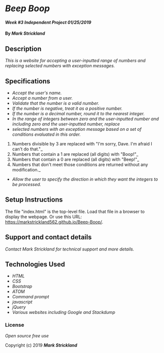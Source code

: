 # _Beep Boop_

#### _Week #3 Independent Project 01/25/2019_

#### By _**Mark Strickland**_

## Description

_This is a website for accepting a user-inputted range of numbers and replacing selected numbers with exception messages._

## Specifications

* _Accept the user's name._
* _Accept a number from a user._
* _Validate that the number is a valid number._
* _If the number is negative, treat it as a positive number._
* _If the number is a decimal number, round it to the nearest integer._
* _In the range of integers between zero and the user-inputted number and including zero and the user-inputted number, replace_
* _selected numbers with an exception message based on a set of conditions evaluated in this order._
1. Numbers divisible by 3 are replaced with "I'm sorry, Dave. I'm afraid I can't do that."_
2. Numbers that contain a 1 are replaced (all digits) with "Boop!"_
3. Numbers that contain a 0 are replaced (all digits) with "Beep!"_
4. Numbers that don't meet those conditions are returned without any modification._
* _Allow the user to specify the direction in which they want the integers to be processed._

## Setup Instructions

The file "index.html" is the top-level file. Load that file in a browser to display the webpage. Or use this URL: https://markstrickland562.github.io/Beep-Boop/.

## Support and contact details

_Contact Mark Strickland for technical support and more details._

## Technologies Used

* _HTML_
* _CSS_
* _Bootstrap_
* _ATOM_
* _Command prompt_
* _javascript_
* _jQuery_
* _Various websites including Google and Stackdump_

### License
_Open source free use_

Copyright (c) 2019 **_Mark Strickland_**
